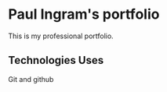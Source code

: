 # Paul Ingram's portfolio

This is my professional portfolio.

## Technologies Uses

Git and github

